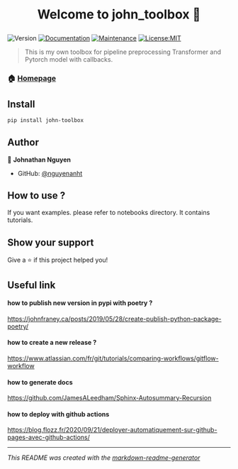 <h1 align="center">

Welcome to john_toolbox 👋

</h1>
<p>
<img alt="Version" src="https://img.shields.io/badge/version-0.5.0-blue.svg?cacheSeconds=2592000" />
<a href="https://nguyenanht.github.io/john-toolbox/" target="_blank"><img alt="Documentation" src="https://img.shields.io/badge/documentation-yes-brightgreen.svg" /></a>
<a href="https://github.com/nguyenanht/john-toolbox/graphs/commit-activity" target="_blank"><img alt="Maintenance" src="https://img.shields.io/badge/Maintained%3F-yes-green.svg" /></a>
<a href="None" target="_blank"><img alt="License:MIT" src="https://img.shields.io/badge/License-MIT-yellow.svg" /></a>

</p>

> This is my own toolbox for pipeline preprocessing Transformer and Pytorch model with callbacks.
### 🏠 [Homepage](https://github.com/nguyenanht/john-toolbox)

## Install
```sh
pip install john-toolbox

```



## Author
👤 **Johnathan Nguyen**


* GitHub: [@nguyenanht](https://github.com/{github_username})

## How to use ?

If you want examples. please refer to notebooks directory. It contains tutorials.




## Show your support
Give a ⭐️ if this project helped you!


## Useful link

#### how to publish new version in pypi with poetry ?
https://johnfraney.ca/posts/2019/05/28/create-publish-python-package-poetry/

#### how to create a new release ?
https://www.atlassian.com/fr/git/tutorials/comparing-workflows/gitflow-workflow

#### how to generate docs
https://github.com/JamesALeedham/Sphinx-Autosummary-Recursion

#### how to deploy with github actions
https://blog.flozz.fr/2020/09/21/deployer-automatiquement-sur-github-pages-avec-github-actions/

---
_This README was created with the [markdown-readme-generator](https://github.com/pedroermarinho/markdown-readme-generator)_